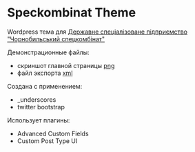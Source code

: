 # Speckombinat Theme

Wordpress тема для [Державне спеціалізоване підприємство "Чорнобильський спецкомбінат"](http://speckombinat.org.ua/)

Демонстрационные файлы:
- скриншот главной страницы [png](home-page-screenshot.png)
- файл экспорта [xml](wordpress.2016-02-21.xml)

Создана с применением:
- _underscores
- twitter bootstrap

Использует плагины:
- Advanced Custom Fields
- Custom Post Type UI
